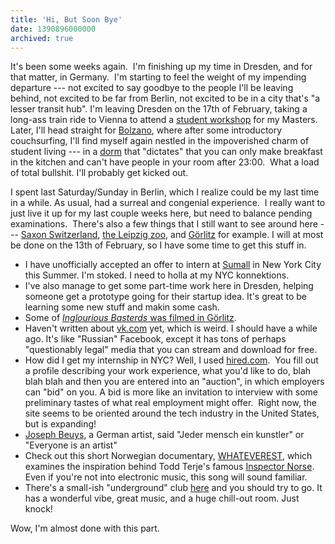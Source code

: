 ```yaml
---
title: 'Hi, But Soon Bye'
date: 1390896000000
archived: true
---
```


It's been some weeks again.  I'm finishing up my time in Dresden, and
for that matter, in Germany.  I'm starting to feel the weight of my
impending departure --- not excited to say goodbye to the people I'll be
leaving behind, not excited to be far from Berlin, not excited to be in
a city that's "a lesser transit hub". I'm leaving Dresden on the 17th of
February, taking a long-ass train ride to Vienna to attend a [student
workshop](http://logic.at/emclworkshop14/) for my Masters. Later, I'll
head straight for
[Bolzano](https://www.google.de/maps/preview/place/Bolzano,+Italy/@46.4892366,11.3471577,14z/data=!3m1!4b1!4m2!3m1!1s0x47829c2b419e7049:0x652b694f348b432a),
where after some introductory couchsurfing, I'll find myself again
nestled in the impoverished charm of student living --- in a
[dorm](http://www.rainerum.it/home/) that "dictates" that you can only
make breakfast in the kitchen and can't have people in your room after
23:00.  What a load of total bullshit. I'll probably get kicked out. 

I spent last Saturday/Sunday in Berlin, which I realize could be my last
time in a while. As usual, had a surreal and congenial experience.  I
really want to just live it up for my last couple weeks here, but need
to balance pending examinations.  There's also a few things that I still
want to see around here --- [Saxon
Switzerland](https://www.google.de/maps/preview/place/Saxon+Switzerland/@50.9333327,14.2,15z/data=!3m1!4b1!4m2!3m1!1s0x4709a6852463563b:0xe7787b6d81b3e8f0), [the
Leipzig
zoo](https://www.google.de/maps/preview/place//@51.3509575,12.3680836,16z/data=!3m1!4b1!4m2!3m1!1s0x0:0x84f9c448d8df3ff4),
and [Görlitz](https://www.google.de/maps/preview/place/gorlitz+germany/@51.13999,14.9649354,11z/data=!3m1!4b1!4m2!3m1!1s0x4708dc31a78fee7f:0x5e9effc1a38b3b57) for
example. I will at most be done on the 13th of February, so I have some
time to get this stuff in.

-   I have unofficially accepted an offer to intern at
    [Sumall](https://sumall.com/) in New York City this Summer. I'm
    stoked. I need to holla at my NYC konnektions.
-   I've also manage to get some part-time work here in Dresden, helping
    someone get a prototype going for their startup idea. It's great to
    be learning some new stuff and makin some cash.
-   Some of [*Inglourious Basterds* was filmed in
    Görlitz](http://en.wikipedia.org/wiki/G%C3%B6rlitz#G.C3.B6rlitz_in_popular_culture).
-   Haven't written about [vk.com](http://vk.com/) yet, which is weird.
    I should have a while ago. It's like "Russian" Facebook, except it
    has tons of perhaps "questionably legal" media that you can stream
    and download for free.
-   How did I get my internship in NYC? Well, I used
    [hired.com](https://hired.com/).  You fill out a profile describing
    your work experience, what you'd like to do, blah blah blah and then
    you are entered into an "auction", in which employers can "bid" on
    you. A bid is more like an invitation to interview with some
    preliminary tastes of what real employment might offer.  Right now,
    the site seems to be oriented around the tech industry in the United
    States, but is expanding!
-   [Joseph Beuys](http://en.wikipedia.org/wiki/Joseph_Beuys), a German
    artist, said \"Jeder mensch ein kunstler\" or "Everyone is an
    artist"
-   Check out this short Norwegian documentary,
    [WHATEVEREST](http://vimeo.com/58444378), which examines the
    inspiration behind Todd Terje's famous [Inspector
    Norse](http://www.youtube.com/watch?v=ebjXsc0UjdQ). Even if you're
    not into electronic music, this song will sound familiar.
-   There's a small-ish "underground" club
    [here](https://www.google.com/maps/preview/place//@52.5007022,13.4728237,673m/data=!3m1!1e3!4m2!3m1!1s0x47a84efa91629327:0x39cba96b39c972ee?hl=en)
    and you should try to go. It has a wonderful vibe, great music, and
    a huge chill-out room. Just knock!

Wow, I'm almost done with this part.
